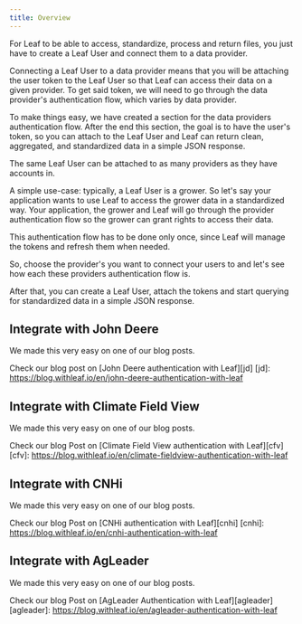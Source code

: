 ```yaml
---
title: Overview
---
```


For Leaf to be able to access, standardize, process and return files, you just
have to create a Leaf User and connect them to a data provider.

Connecting a Leaf User to a data provider means that you will be attaching the user
token to the Leaf User so that Leaf can access their data on a given provider.
To get said token, we will need to go through the data provider's authentication
flow, which varies by data provider.

To make things easy, we have created a section for the data providers
authentication flow. After the end this section, the goal
is to have the user's token, so you can attach to the Leaf User and Leaf can
return clean, aggregated, and standardized data in a simple JSON response.

The same Leaf User can be attached to as many providers as they have accounts in.

A simple use-case: typically, a Leaf User is a grower. So let's say your
application wants to use Leaf to access the grower data in a standardized way.
Your application, the grower and Leaf will go through the provider authentication
flow so the grower can grant rights to access their data.

This authentication flow has to be done only once, since Leaf will manage the
tokens and refresh them when needed.

<!-- Another use-case would be an agronomist that has access to more than one grower's -->

So, choose the provider's you want to connect your users to and let's see how
each these providers authentication flow is.

After that, you can create a Leaf User, attach the tokens and start querying for
standardized data in a simple JSON response.


## Integrate with John Deere

We made this very easy on one of our blog posts.

Check our blog post on [John Deere authentication with Leaf][jd]
[jd]: https://blog.withleaf.io/en/john-deere-authentication-with-leaf


## Integrate with Climate Field View

We made this very easy on one of our blog posts.

Check our blog Post on [Climate Field View authentication with Leaf][cfv]
[cfv]: https://blog.withleaf.io/en/climate-fieldview-authentication-with-leaf


## Integrate with CNHi

We made this very easy on one of our blog posts.

Check our blog Post on [CNHi authentication with Leaf][cnhi]
[cnhi]: https://blog.withleaf.io/en/cnhi-authentication-with-leaf

## Integrate with AgLeader 

We made this very easy on one of our blog posts.

Check our blog Post on [AgLeader Authentication with Leaf][agleader]
[agleader]: https://blog.withleaf.io/en/agleader-authentication-with-leaf
